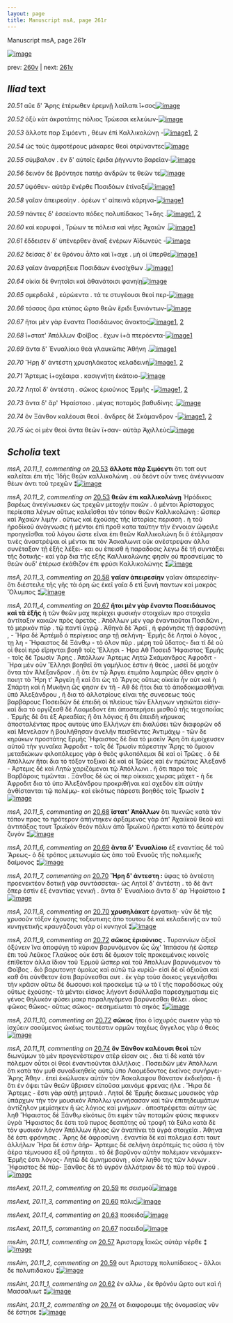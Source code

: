```yaml
---
layout: page
title: Manuscript msA, page 261r
---
```


Manuscript msA, page 261r

[![image](http://www.homermultitext.org/iipsrv?OBJ=IIP,1.0&FIF=/project/homer/pyramidal/deepzoom/hmt/vaimg/2017a/VA261RN_0431.tif&WID=100&CVT=JPEG)](http://www.homermultitext.org/ict2/?urn=urn:cite2:hmt:vaimg.2017a:VA261RN_0431)

prev:  [260v](../260v/) | next:  [261v](../261v/)

## *Iliad* text

*20.51* <a id="20.51"/> αῦε δ' Ἄρης ἑτέρωθεν ἐρεμνῇ λαίλαπι ῖ+σος[![image](http://www.homermultitext.org/iipsrv?OBJ=IIP,1.0&FIF=/project/homer/pyramidal/deepzoom/hmt/vaimg/2017a/VA261RN_0431.tif&RGN=0.2159,0.1870,0.3683,0.03140&WID=1000&CVT=JPEG)](http://www.homermultitext.org/ict2/?urn=urn:cite2:hmt:vaimg.2017a:VA261RN_0431@0.2159,0.1870,0.3683,0.03140)

*20.52* <a id="20.52"/> ὀξὺ κάτ ἀκροτάτης πόλιος Τρώεσσι κελεύων-[![image](http://www.homermultitext.org/iipsrv?OBJ=IIP,1.0&FIF=/project/homer/pyramidal/deepzoom/hmt/vaimg/2017a/VA261RN_0431.tif&RGN=0.2154,0.2129,0.3828,0.02545&WID=1000&CVT=JPEG)](http://www.homermultitext.org/ict2/?urn=urn:cite2:hmt:vaimg.2017a:VA261RN_0431@0.2154,0.2129,0.3828,0.02545)

*20.53* <a id="20.53"/> ἄλλοτε παρ Σιμόεντι , θέων ἐπὶ Καλλικολώνῃ -[![image](http://www.homermultitext.org/iipsrv?OBJ=IIP,1.0&FIF=/project/homer/pyramidal/deepzoom/hmt/vaimg/2017a/VA261RN_0431.tif&RGN=0.2120,0.2314,0.3839,0.02669&WID=1000&CVT=JPEG)](http://www.homermultitext.org/ict2/?urn=urn:cite2:hmt:vaimg.2017a:VA261RN_0431@0.2120,0.2314,0.3839,0.02669)[1](#msA_20.11_2), [2](#msA_20.11_1)

*20.54* <a id="20.54"/> ὡς τοὺς ἀμφοτέρους μάκαρες θεοὶ ὀτρύναντες[![image](http://www.homermultitext.org/iipsrv?OBJ=IIP,1.0&FIF=/project/homer/pyramidal/deepzoom/hmt/vaimg/2017a/VA261RN_0431.tif&RGN=0.2120,0.2517,0.3839,0.02365&WID=1000&CVT=JPEG)](http://www.homermultitext.org/ict2/?urn=urn:cite2:hmt:vaimg.2017a:VA261RN_0431@0.2120,0.2517,0.3839,0.02365)

*20.55* <a id="20.55"/> σύμβαλον . ἐν δ' αὐτοῖς ἔριδα ῥήγνυντο βαρεῖαν-[![image](http://www.homermultitext.org/iipsrv?OBJ=IIP,1.0&FIF=/project/homer/pyramidal/deepzoom/hmt/vaimg/2017a/VA261RN_0431.tif&RGN=0.2120,0.2692,0.3847,0.02365&WID=1000&CVT=JPEG)](http://www.homermultitext.org/ict2/?urn=urn:cite2:hmt:vaimg.2017a:VA261RN_0431@0.2120,0.2692,0.3847,0.02365)

*20.56* <a id="20.56"/> δεινὸν δὲ βρόντησε πατὴρ ἀνδρῶν τε θεῶν τε[![image](http://www.homermultitext.org/iipsrv?OBJ=IIP,1.0&FIF=/project/homer/pyramidal/deepzoom/hmt/vaimg/2017a/VA261RN_0431.tif&RGN=0.2047,0.2873,0.3847,0.02669&WID=1000&CVT=JPEG)](http://www.homermultitext.org/ict2/?urn=urn:cite2:hmt:vaimg.2017a:VA261RN_0431@0.2047,0.2873,0.3847,0.02669)

*20.57* <a id="20.57"/> ὑψόθεν- αὐτὰρ ἔνέρθε Ποσιδάων ἐτίναξε[![image](http://www.homermultitext.org/iipsrv?OBJ=IIP,1.0&FIF=/project/homer/pyramidal/deepzoom/hmt/vaimg/2017a/VA261RN_0431.tif&RGN=0.2126,0.3084,0.3716,0.02669&WID=1000&CVT=JPEG)](http://www.homermultitext.org/ict2/?urn=urn:cite2:hmt:vaimg.2017a:VA261RN_0431@0.2126,0.3084,0.3716,0.02669)[1](#msAim_20.11_1)

*20.58* <a id="20.58"/> γαῖαν ἀπειρεσίην . ὀρέων τ' αἰπεινὰ κάρηνα-[![image](http://www.homermultitext.org/iipsrv?OBJ=IIP,1.0&FIF=/project/homer/pyramidal/deepzoom/hmt/vaimg/2017a/VA261RN_0431.tif&RGN=0.2097,0.3292,0.3738,0.02586&WID=1000&CVT=JPEG)](http://www.homermultitext.org/ict2/?urn=urn:cite2:hmt:vaimg.2017a:VA261RN_0431@0.2097,0.3292,0.3738,0.02586)[1](#msA_20.11_3)

*20.59* <a id="20.59"/> πάντες δ' ἐσσείοντο πόδες πολυπίδακος Ἴ+δης .[![image](http://www.homermultitext.org/iipsrv?OBJ=IIP,1.0&FIF=/project/homer/pyramidal/deepzoom/hmt/vaimg/2017a/VA261RN_0431.tif&RGN=0.2080,0.3479,0.3672,0.02586&WID=1000&CVT=JPEG)](http://www.homermultitext.org/ict2/?urn=urn:cite2:hmt:vaimg.2017a:VA261RN_0431@0.2080,0.3479,0.3672,0.02586)[1](#msAext_20.11_2), [2](#msAim_20.11_2)

*20.60* <a id="20.60"/> καὶ κορυφαὶ , Τρώων τε πόλεισ καὶ νῆες Ἀχαιῶν .[![image](http://www.homermultitext.org/iipsrv?OBJ=IIP,1.0&FIF=/project/homer/pyramidal/deepzoom/hmt/vaimg/2017a/VA261RN_0431.tif&RGN=0.2102,0.3690,0.4014,0.02586&WID=1000&CVT=JPEG)](http://www.homermultitext.org/ict2/?urn=urn:cite2:hmt:vaimg.2017a:VA261RN_0431@0.2102,0.3690,0.4014,0.02586)[1](#msAext_20.11_3)

*20.61* <a id="20.61"/> ἔδδεισεν δ' ὑπένερθεν ἄναξ ἐνέρων Ἀϊδωνεύς -[![image](http://www.homermultitext.org/iipsrv?OBJ=IIP,1.0&FIF=/project/homer/pyramidal/deepzoom/hmt/vaimg/2017a/VA261RN_0431.tif&RGN=0.2025,0.3846,0.4162,0.02752&WID=1000&CVT=JPEG)](http://www.homermultitext.org/ict2/?urn=urn:cite2:hmt:vaimg.2017a:VA261RN_0431@0.2025,0.3846,0.4162,0.02752)

*20.62* <a id="20.62"/> δείσας δ' ἐκ θρόνου ἆλτο καὶ ἴ+αχε . μή οἱ ὕπερθε[![image](http://www.homermultitext.org/iipsrv?OBJ=IIP,1.0&FIF=/project/homer/pyramidal/deepzoom/hmt/vaimg/2017a/VA261RN_0431.tif&RGN=0.2025,0.4072,0.4162,0.02462&WID=1000&CVT=JPEG)](http://www.homermultitext.org/ict2/?urn=urn:cite2:hmt:vaimg.2017a:VA261RN_0431@0.2025,0.4072,0.4162,0.02462)[1](#msAint_20.11_1)

*20.63* <a id="20.63"/> γαῖαν ἀναρρήξειε Ποσιδάων ἐνοσίχθων .[![image](http://www.homermultitext.org/iipsrv?OBJ=IIP,1.0&FIF=/project/homer/pyramidal/deepzoom/hmt/vaimg/2017a/VA261RN_0431.tif&RGN=0.2025,0.4274,0.3705,0.02365&WID=1000&CVT=JPEG)](http://www.homermultitext.org/ict2/?urn=urn:cite2:hmt:vaimg.2017a:VA261RN_0431@0.2025,0.4274,0.3705,0.02365)[1](#msAext_20.11_4)

*20.64* <a id="20.64"/> οἰκία δὲ θνητοῖσι καὶ ἀθανάτοισι φανηίῃ[![image](http://www.homermultitext.org/iipsrv?OBJ=IIP,1.0&FIF=/project/homer/pyramidal/deepzoom/hmt/vaimg/2017a/VA261RN_0431.tif&RGN=0.2097,0.4436,0.3491,0.02365&WID=1000&CVT=JPEG)](http://www.homermultitext.org/ict2/?urn=urn:cite2:hmt:vaimg.2017a:VA261RN_0431@0.2097,0.4436,0.3491,0.02365)

*20.65* <a id="20.65"/> σμερδαλέ , εὐρώεντα . τά τε στυγέουσι θεοί περ-[![image](http://www.homermultitext.org/iipsrv?OBJ=IIP,1.0&FIF=/project/homer/pyramidal/deepzoom/hmt/vaimg/2017a/VA261RN_0431.tif&RGN=0.2069,0.4617,0.3976,0.02462&WID=1000&CVT=JPEG)](http://www.homermultitext.org/ict2/?urn=urn:cite2:hmt:vaimg.2017a:VA261RN_0431@0.2069,0.4617,0.3976,0.02462)

*20.66* <a id="20.66"/> τόσσος ἄρα κτύπος ῶρτο θεῶν ἔριδι ξυνιόντων-[![image](http://www.homermultitext.org/iipsrv?OBJ=IIP,1.0&FIF=/project/homer/pyramidal/deepzoom/hmt/vaimg/2017a/VA261RN_0431.tif&RGN=0.1916,0.4804,0.4071,0.02462&WID=1000&CVT=JPEG)](http://www.homermultitext.org/ict2/?urn=urn:cite2:hmt:vaimg.2017a:VA261RN_0431@0.1916,0.4804,0.4071,0.02462)

*20.67* <a id="20.67"/> ἤτοι μὲν γὰρ ἔναντα Ποσιδάωνος ἄνακτος[![image](http://www.homermultitext.org/iipsrv?OBJ=IIP,1.0&FIF=/project/homer/pyramidal/deepzoom/hmt/vaimg/2017a/VA261RN_0431.tif&RGN=0.1973,0.4978,0.3683,0.02545&WID=1000&CVT=JPEG)](http://www.homermultitext.org/ict2/?urn=urn:cite2:hmt:vaimg.2017a:VA261RN_0431@0.1973,0.4978,0.3683,0.02545)[1](#msA_20.11_4), [2](#msAext_20.11_5)

*20.68* <a id="20.68"/> ἵ+στατ' Ἀπόλλων Φοῖβος . ἔχων ἰ+ὰ πτερόεντα-[![image](http://www.homermultitext.org/iipsrv?OBJ=IIP,1.0&FIF=/project/homer/pyramidal/deepzoom/hmt/vaimg/2017a/VA261RN_0431.tif&RGN=0.2001,0.5155,0.3716,0.02794&WID=1000&CVT=JPEG)](http://www.homermultitext.org/ict2/?urn=urn:cite2:hmt:vaimg.2017a:VA261RN_0431@0.2001,0.5155,0.3716,0.02794)[1](#msA_20.11_5)

*20.69* <a id="20.69"/> ἄντα δ' Ἐνυαλίοιο θεὰ γλαυκῶπις Ἀθήνη .[![image](http://www.homermultitext.org/iipsrv?OBJ=IIP,1.0&FIF=/project/homer/pyramidal/deepzoom/hmt/vaimg/2017a/VA261RN_0431.tif&RGN=0.1990,0.5379,0.3727,0.02282&WID=1000&CVT=JPEG)](http://www.homermultitext.org/ict2/?urn=urn:cite2:hmt:vaimg.2017a:VA261RN_0431@0.1990,0.5379,0.3727,0.02282)[1](#msA_20.11_6)

*20.70* <a id="20.70"/> Ἥρῃ δ' ἀντέστη χρυσηλάκατος κελαδεινὴ[![image](http://www.homermultitext.org/iipsrv?OBJ=IIP,1.0&FIF=/project/homer/pyramidal/deepzoom/hmt/vaimg/2017a/VA261RN_0431.tif&RGN=0.2006,0.5553,0.3563,0.02586&WID=1000&CVT=JPEG)](http://www.homermultitext.org/ict2/?urn=urn:cite2:hmt:vaimg.2017a:VA261RN_0431@0.2006,0.5553,0.3563,0.02586)[1](#msA_20.11_8), [2](#msA_20.11_7)

*20.71* <a id="20.71"/> Ἄρτεμις ἰ+οχέαιρα . κασιγνήτη ἑκάτοιο-[![image](http://www.homermultitext.org/iipsrv?OBJ=IIP,1.0&FIF=/project/homer/pyramidal/deepzoom/hmt/vaimg/2017a/VA261RN_0431.tif&RGN=0.2006,0.5769,0.3705,0.02241&WID=1000&CVT=JPEG)](http://www.homermultitext.org/ict2/?urn=urn:cite2:hmt:vaimg.2017a:VA261RN_0431@0.2006,0.5769,0.3705,0.02241)

*20.72* <a id="20.72"/> Λητοῖ δ' ἀντέστη . σῶκος ἐριούνιος Ἑρμῆς -[![image](http://www.homermultitext.org/iipsrv?OBJ=IIP,1.0&FIF=/project/homer/pyramidal/deepzoom/hmt/vaimg/2017a/VA261RN_0431.tif&RGN=0.1929,0.5989,0.3705,0.02033&WID=1000&CVT=JPEG)](http://www.homermultitext.org/ict2/?urn=urn:cite2:hmt:vaimg.2017a:VA261RN_0431@0.1929,0.5989,0.3705,0.02033)[1](#msA_20.11_9), [2](#msA_20.11_10)

*20.73* <a id="20.73"/> ἄντα δ' ἄρ' Ἡφαίστοιο . μέγας ποταμὸς βαθυδίνης .[![image](http://www.homermultitext.org/iipsrv?OBJ=IIP,1.0&FIF=/project/homer/pyramidal/deepzoom/hmt/vaimg/2017a/VA261RN_0431.tif&RGN=0.1929,0.6167,0.4110,0.02407&WID=1000&CVT=JPEG)](http://www.homermultitext.org/ict2/?urn=urn:cite2:hmt:vaimg.2017a:VA261RN_0431@0.1929,0.6167,0.4110,0.02407)

*20.74* <a id="20.74"/> ὃν Ξάνθον καλέουσι θεοί . ἄνδρες δὲ Σκάμανδρον -[![image](http://www.homermultitext.org/iipsrv?OBJ=IIP,1.0&FIF=/project/homer/pyramidal/deepzoom/hmt/vaimg/2017a/VA261RN_0431.tif&RGN=0.1979,0.6367,0.4178,0.02158&WID=1000&CVT=JPEG)](http://www.homermultitext.org/ict2/?urn=urn:cite2:hmt:vaimg.2017a:VA261RN_0431@0.1979,0.6367,0.4178,0.02158)[1](#msA_20.11_11), [2](#msAint_20.11_2)

*20.75* <a id="20.75"/> ὡς οἱ μὲν θεοὶ ἄντα θεῶν ἴ+σαν- αὐτὰρ Ἀχιλλεὺς[![image](http://www.homermultitext.org/iipsrv?OBJ=IIP,1.0&FIF=/project/homer/pyramidal/deepzoom/hmt/vaimg/2017a/VA261RN_0431.tif&RGN=0.1957,0.6556,0.4038,0.02545&WID=1000&CVT=JPEG)](http://www.homermultitext.org/ict2/?urn=urn:cite2:hmt:vaimg.2017a:VA261RN_0431@0.1957,0.6556,0.4038,0.02545)

## *Scholia* text

*msA, 20.11_1, commenting on* [20.53](#20.53)  <a id="msA_20.11_1"/> **ἄλλοτε πὰρ Σιμόεντι** ὅτι τοπ ουτ καλεῖται ἐπι τῆς Ἴδῆς θεῶν καλλικολώνη . οὐ δεόντ οὖν τινες ἀνέγνωσαν θέων ἀντι τοῦ τρεχῶν ⁑[![image](http://www.homermultitext.org/iipsrv?OBJ=IIP,1.0&FIF=/project/homer/pyramidal/deepzoom/hmt/vaimg/2017a/VA261RN_0431.tif&RGN=0.2089,0.07828,0.5606,0.03237&WID=1000&CVT=JPEG)](http://www.homermultitext.org/ict2/?urn=urn:cite2:hmt:vaimg.2017a:VA261RN_0431@0.2089,0.07828,0.5606,0.03237)

*msA, 20.11_2, commenting on* [20.53](#20.53)  <a id="msA_20.11_2"/> **θεῶν ἐπι καλλικολώνῃ** Ἡρόδικος βαρέως ἀνεγίνωσκεν ὡς τρεχῶν μετοχὴν ποιῶν . ὁ μέντοι Ἀρίσταρχος περίεσπα λέγων οὕτως καλεῖσθαι τὸν τόπον θεῶν Καλλικολώνη : ὥσπερ καὶ Ἀχαιών λιμήν . οὕτως καὶ ἐχούσης τῆς ἱστορίας περισσὴ . ἡ τοῦ ἡροδίκοῦ ἀνάγνωσις ἡ μέντοι ἐπὶ προθ κατα ταύτην τὴν ἔννοιαν ὤφειλε προηγεῖσθαι τοῦ λόγου ὥστε εῖναι ἐπι θεῶν Καλλικολώνη δι ὃ ἐτόλμησαν τινὲς ἀναστρέψαι οὶ μέντοι πε τὸν Ἀσκαλωνιτ οὐκ ανέστρεψαν ἀλλα συνέταξαν τῇ ἑξῆς λέξει- και ου ἐπεισθ ἡ παραδοσις λεγω δὲ τῆ συντάξει τῆς δοτικῆς- καὶ γὰρ δια τῆς εξῆς Καλλικολώνης φησίν οὐ προσνείμας τὸ θεῶν ὀυδ' ἑτέρωσ ἐκάθιζον ἐπι φρύσι Καλλικολώνης ⁑[![image](http://www.homermultitext.org/iipsrv?OBJ=IIP,1.0&FIF=/project/homer/pyramidal/deepzoom/hmt/vaimg/2017a/VA261RN_0431.tif&RGN=0.2093,0.09544,0.6188,0.06113&WID=1000&CVT=JPEG)](http://www.homermultitext.org/ict2/?urn=urn:cite2:hmt:vaimg.2017a:VA261RN_0431@0.2093,0.09544,0.6188,0.06113)

*msA, 20.11_3, commenting on* [20.58](#20.58)  <a id="msA_20.11_3"/> **γαῖαν ἀπειρεσίην** γαῖαν ἀπειρεσίην- ὅτι διέστειλε τῆς γῆς τὰ όρη ὡς ἐκεῖ γαῖα δ ετί ξυνὴ παντων καὶ μακρὸς Ὄλυμπος ⁑[![image](http://www.homermultitext.org/iipsrv?OBJ=IIP,1.0&FIF=/project/homer/pyramidal/deepzoom/hmt/vaimg/2017a/VA261RN_0431.tif&RGN=0.2041,0.1502,0.6179,0.01826&WID=1000&CVT=JPEG)](http://www.homermultitext.org/ict2/?urn=urn:cite2:hmt:vaimg.2017a:VA261RN_0431@0.2041,0.1502,0.6179,0.01826)

*msA, 20.11_4, commenting on* [20.67](#20.67)  <a id="msA_20.11_4"/> **ἤτοι μὲν γὰρ ἔναντα Ποσειδάωνος καὶ τὰ ἐξῆς** ἡ τῶν θεῶν μαχ περίεχει φυσικὴν στοιχείων προ στοιχεῖα ἀντίταξιν κακιῶν πρὸς ἀρετάς . Ἀπόλλων μέν γαρ ἐναντιοῦται Ποσιδῶνι , τὸ μερικὸν πῦρ . τῷ παντὶ ὑγρῷ . Ἀθηνὰ δὲ Ἄρεϊ , ἡ φρόνησις τῇ ἀφροσύνῃ , - Ἥρα δὲ Ἀρτέμιδ ὁ περίγειος αηρ τῇ σελήνη- Ἑρμῆς δὲ Λητοὶ ὁ λόγος , τῃ λη - Ἤφαιστος δὲ Ξάνθῳ - τὸ όλον πῦρ . μέρη τοῦ ὕδατος- δια τί δὲ οὐ οἱ θεοὶ πρὸ εἴρηνται βοηθ τοῖς Ἕλλησι - Ἡρα Αθ Ποσειδ Ἥφαιστος Ἑρμῆς - τοῖς δὲ Τρωσὶν Ἄρης . Ἀπόλλων Ἄρτεμις Λητὼ Σκάμανδρος Ἀφροδιτ - Ἥρα μὲν οῦν Ἕλλησι βοηθεῖ ὅτι γαμήλιος ἐστιν ἡ θεὸς , μισεῖ δὲ μοιχὸν ὄντα τὸν Ἀλέξανδρον . ἢ ὅτι ἐν τῷ Άργει ἐτιμᾶτο λαμπρῶς ὅθεν φησὶν ὁ ποιητ τὸ Ἥρη τ' Ἀργείη ἢ καὶ ὅτι ὡς τὸ Ἄργος οὕτως οἰκεία ἦν αὐτ καὶ ἡ Σπάρτη καὶ ἡ Μυκήνη ὥς φησιν ἐν τῆ - Αθ δὲ ἤτοι δια τὸ ἀποδοκιμασθῆναι ὑπὸ Ἀλεξάνδρου , ἤ δια τὸ ἀλλοτρίους εῖναι τῆς συνεσεως τοὺς βαρβάρους Ποσειδῶν δὲ ἐπειδὴ οἱ πλείους τῶν Ελληνων νησιῶται εἰσιν- καὶ δια τὸ οργίζεσθ δὲ Λαομεδοντ ἐπι ἀποστερήσει μισθοῦ τῆς τειχοποιΐας . Ἑρμῆς δὲ ὅτι ἐξ Αρκαδίας ἢ ὅτι λόγιος ἢ ὅτι ἐπειδὴ κήρυκας ἀποσταλέντας προς αυτοὺς ὑπο Ελλήνων ἐπι διαλύσει τῶν διαφορῶν οδ καὶ Μενελαον ἠ βουλήθησαν ἀνελῆν πεισθέντες Ἀντιμάχῳ - τῶν δε κηρύκων προστάτης Ερμῆς Ἤφαιστος δὲ δια τὸ μισεῖν Ἄρη ὅτι ἐμοίχευσεν αὐτοῦ τὴν γυναῖκα Ἀφροδιτ - τοῖς δὲ Τρωσὶν πάρεστην Ἄρης τὸ ὅμοιον μεταδιώκων φιλοπόλεμος γὰρ ὁ θεὸς φιλοπόλεμοι δὲ καὶ οἱ Τρῶες . ὁ δὲ Ἀπόλλων ἤτοι δια τὸ τόξον τοξικοὶ δὲ καὶ οἱ Τρῶες καὶ ἐν πρώτοις Ἀλεξανδ - Άρτεμις δὲ καὶ Λητὼ χαριζόμεναι τῷ Ἀπόλλωνι . ἢ ὅτι παρα τοῖς Βαρβάροις τιμῶνται . Ξάνθος δὲ ὡς οἱ περ οἰκειας χωρας μάχετ - ἡ δε Ἀφροδιτ δια τὸ ὑπο Ἀλεξάνδρου προκριθῆναι καὶ σχεδὸν εἰπ αὐτὴν ἀνθίστανται τῷ πολέμῳ- καὶ εἰκότως πάρεστι βοηθὸς τοῖς Τρωσὶν ⁑[![image](http://www.homermultitext.org/iipsrv?OBJ=IIP,1.0&FIF=/project/homer/pyramidal/deepzoom/hmt/vaimg/2017a/VA261RN_0431.tif&RGN=0.2065,0.1527,0.6260,0.4252&WID=1000&CVT=JPEG)](http://www.homermultitext.org/ict2/?urn=urn:cite2:hmt:vaimg.2017a:VA261RN_0431@0.2065,0.1527,0.6260,0.4252)

*msA, 20.11_5, commenting on* [20.68](#20.68)  <a id="msA_20.11_5"/> **ἵστατ' Ἀπόλλων** ὅτι πυκνῶς κατὰ τὸν τόπον προς το πρότερον ἀπήντηκεν ἀρξαμενος γὰρ ἀπ' Ἀχαιϊκοῦ θεοῦ καὶ ἀντιτάξας τουτ Τρωϊκὸν θεὸν πάλιν ἀπὸ Τρωϊκοῦ ῆρκται κατὰ τὸ δεύτερὸν ζυγὸν ⁑[![image](http://www.homermultitext.org/iipsrv?OBJ=IIP,1.0&FIF=/project/homer/pyramidal/deepzoom/hmt/vaimg/2017a/VA261RN_0431.tif&RGN=0.6102,0.5654,0.1942,0.05809&WID=1000&CVT=JPEG)](http://www.homermultitext.org/ict2/?urn=urn:cite2:hmt:vaimg.2017a:VA261RN_0431@0.6102,0.5654,0.1942,0.05809)

*msA, 20.11_6, commenting on* [20.69](#20.69)  <a id="msA_20.11_6"/> **ἄντα δ' Ἐνυαλίοιο** ἐξ εναντίας δὲ τοῦ Ἄρεως- ὁ δὲ τρόπος μετωνυμία ὡς ἀπο τοῦ Ενυοῦς τῆς πολεμικῆς δαίμονος ⁑[![image](http://www.homermultitext.org/iipsrv?OBJ=IIP,1.0&FIF=/project/homer/pyramidal/deepzoom/hmt/vaimg/2017a/VA261RN_0431.tif&RGN=0.6188,0.6115,0.1853,0.03624&WID=1000&CVT=JPEG)](http://www.homermultitext.org/ict2/?urn=urn:cite2:hmt:vaimg.2017a:VA261RN_0431@0.6188,0.6115,0.1853,0.03624)

*msA, 20.11_7, commenting on* [20.70](#20.70)  <a id="msA_20.11_7"/> **Ἤρη δ' ἀντεστη :** ὑφας τὸ ἀντέστη προενεκτέον δοτικῇ γὰρ συντάσσεται- ὡς Λητοῖ δ' ἀντέστη . τὸ δὲ ἄντ ὅπερ ἐστὶν ἐξ ἐναντίας γενικῆ . ἄντα δ' Ἐνυαλίοιο ἄντα δ' ἀρ Ἡφαίστοιο ⁑[![image](http://www.homermultitext.org/iipsrv?OBJ=IIP,1.0&FIF=/project/homer/pyramidal/deepzoom/hmt/vaimg/2017a/VA261RN_0431.tif&RGN=0.6153,0.6455,0.1892,0.04965&WID=1000&CVT=JPEG)](http://www.homermultitext.org/ict2/?urn=urn:cite2:hmt:vaimg.2017a:VA261RN_0431@0.6153,0.6455,0.1892,0.04965)

*msA, 20.11_8, commenting on* [20.70](#20.70)  <a id="msA_20.11_8"/> **χρυσηλάκατ** ἐργατικη- νῦν δὲ τῆς χρυσοῦν τόξον ἐχουσης τοξευτικης ἀπο τουτου δὲ καὶ κελαδεινῆς αν τοῦ κυνηγετικῆς κραυγάζουσι γὰρ οἱ κυνηγοί ⁑[![image](http://www.homermultitext.org/iipsrv?OBJ=IIP,1.0&FIF=/project/homer/pyramidal/deepzoom/hmt/vaimg/2017a/VA261RN_0431.tif&RGN=0.1700,0.6938,0.6356,0.02158&WID=1000&CVT=JPEG)](http://www.homermultitext.org/ict2/?urn=urn:cite2:hmt:vaimg.2017a:VA261RN_0431@0.1700,0.6938,0.6356,0.02158)

*msA, 20.11_9, commenting on* [20.72](#20.72)  <a id="msA_20.11_9"/> **σῶκος ἐριούνιος .** Τυραννίων ἀξιοῖ ὀξύνειν ἵνα ἀποφύγη τὸ κύριον βαρυνόμενον ὧς ὦχ' Ἱππάσου ἡὲ ὥσπερ ἐπι τοῦ Λεῦκος Γλαῦκος οὐκ έστι δὲ ὅμοιον τοῖς προκειμένοις κοινοῖς ἐπίθετον ἀλλα ἴδιον τοῦ Ἑρμοῦ ὥσπερ καὶ τοῦ Ἀπολλων βαρυνόμενον τὸ Φοῖβος . διὸ βαρυτονητ ὁμοίως καὶ αὐτῶ τῶ κυρίῶ- εἰσὶ δὲ οἳ ἀξιοῦσι καὶ καθ ὅτι σύνθετον ἐστι βαρύνεσθαι αυτ . ἐκ γὰρ τοὺσ ἄοικος γεγενῆσθαι τὴν κρᾶσιν οὕτω δὲ δωσουσι καὶ προσκείμε τῷ ω τὸ ϊ τῆς παραδόσιως οὐχ οὕτως ἐχούσης- τὰ μέντοι εἰσκος λήγοντ δισύλλαβα παρεσχηματισμ εἰς γένος θηλυκὸν φύσει μακρ παραληγόμενα βαρύνεσθαι θέλει . οἷκος φῶκος θῶκος- οὕτως σῶκος- σεσημείωται τὸ σηκός ⁑[![image](http://www.homermultitext.org/iipsrv?OBJ=IIP,1.0&FIF=/project/homer/pyramidal/deepzoom/hmt/vaimg/2017a/VA261RN_0431.tif&RGN=0.1721,0.7030,0.6315,0.06044&WID=1000&CVT=JPEG)](http://www.homermultitext.org/ict2/?urn=urn:cite2:hmt:vaimg.2017a:VA261RN_0431@0.1721,0.7030,0.6315,0.06044)

*msA, 20.11_10, commenting on* [20.72](#20.72)  <a id="msA_20.11_10"/> **σῶκος** ἤτοι ὁ ϊσχυρὸς σωκειν γὰρ τὸ ἰσχύειν σοούμενος ὠκέως τουτέστιν ορμῶν ταχέως ἄγγελος γὰρ ὁ θεός[![image](http://www.homermultitext.org/iipsrv?OBJ=IIP,1.0&FIF=/project/homer/pyramidal/deepzoom/hmt/vaimg/2017a/VA261RN_0431.tif&RGN=0.1776,0.7481,0.6161,0.02172&WID=1000&CVT=JPEG)](http://www.homermultitext.org/ict2/?urn=urn:cite2:hmt:vaimg.2017a:VA261RN_0431@0.1776,0.7481,0.6161,0.02172)

*msA, 20.11_11, commenting on* [20.74](#20.74)  <a id="msA_20.11_11"/> **ὃν Ξάνθον καλέουσι θεοὶ** τῶν διωνύμων τὸ μὲν προγενέστερον ατὲρ εἰσαν οις . δια τί δὲ κατὰ τὸν πόλεμον οὗτοι οἱ θεοὶ ἐναντιοῦνται ἀλλήλοις . Ποσειδῶν μὲν Ἀπόλλωνι ὅτι κατὰ τὸν μυθ συναδικηθεὶς αὐτῷ ὑπο Λαομέδοντος ἐκεῖνος συνήργει- Ἄρης Ἀθην . ἐπεὶ ἐκώλυσεν αὐτὸν τὸν Ἀσκαλαφου θάνατον ἐκδικῆσαι- ἢ ὅτι ἐν όψει τῶν θεῶν ὕβρισεν εἰποῦσα μαινόμε φρενας ἠλε . Ἥιρα δὲ Ἄρτεμις - ἔστι γὰρ αὐτῇ μητρυιά . Λητοῖ δὲ Ἑρμῆς δικαιως μουσικὸς γὰρ ὑπάρχων τὴν τὸν μουσικὸν Ἀπολλω γεννήσασαν καὶ τῶν ἐπιτηδευμάτων ἀντίζηλον μεμίσηκεν ἢ ὡς λόγιος καὶ μνήμων . ἀποστρέφεται αὐτην ὡς ληθ Ἥφαιστος δὲ Ξάνθῳ εἰκότως ὅτι ειμὲν τῶν ποταμῶν φύσις πεφυκεν ὑγρὰ Ἥφαιστος δε ἐστι τοῦ πυρος δεσπότης οὗ τροφῆ τὰ ξύλα κατὰ δὲ τὸν φυσικὸν λόγον Ἀπόλλων ἥλιος ὢν ἀναπίνει τὰ ὑγρὰ στοιχεῖα . Ἀθηνα δέ ἐστι φρόνησις . Ἄρης δὲ ἀφροσύνη . ἐναντία δὲ καὶ πολεμια ἐστι ταυτ ἀλλήλων Ἥρα δέ ἐστιν ἀήρ- Ἄρτεμις δὲ σελήνη ἀερότεμίς τις οῦσα ἡ τὸν ἀέρα τέμνουσα ἐξ οῦ ἤρτηται . τὸ δὲ βαρῦνον αὐτὴν πολέμιον νενόμικεν- Ἑρμῆς ἐστι λόγος- Λητῶ δὲ ἀμνημοσύνη , οἷον ληθό της τῶν λόγων . Ἥφαιστος δὲ πῦρ- Ξάνθος δὲ τὸ ὑγρόν ἀλλότριον δὲ τὸ πῦρ τοῦ ὑγροῦ .[![image](http://www.homermultitext.org/iipsrv?OBJ=IIP,1.0&FIF=/project/homer/pyramidal/deepzoom/hmt/vaimg/2017a/VA261RN_0431.tif&RGN=0.1697,0.7580,0.6396,0.1004&WID=1000&CVT=JPEG)](http://www.homermultitext.org/ict2/?urn=urn:cite2:hmt:vaimg.2017a:VA261RN_0431@0.1697,0.7580,0.6396,0.1004)

*msAext, 20.11_2, commenting on* [20.59](#20.59)  <a id="msAext_20.11_2"/> πε σεισμοῦ[![image](http://www.homermultitext.org/iipsrv?OBJ=IIP,1.0&FIF=/project/homer/pyramidal/deepzoom/hmt/vaimg/2017a/VA261RN_0431.tif&RGN=0.8443,0.3541,0.05895,0.02006&WID=1000&CVT=JPEG)](http://www.homermultitext.org/ict2/?urn=urn:cite2:hmt:vaimg.2017a:VA261RN_0431@0.8443,0.3541,0.05895,0.02006)

*msAext, 20.11_3, commenting on* [20.60](#20.60)  <a id="msAext_20.11_3"/> πόλις[![image](http://www.homermultitext.org/iipsrv?OBJ=IIP,1.0&FIF=/project/homer/pyramidal/deepzoom/hmt/vaimg/2017a/VA261RN_0431.tif&RGN=0.8513,0.3841,0.03371,0.01010&WID=1000&CVT=JPEG)](http://www.homermultitext.org/ict2/?urn=urn:cite2:hmt:vaimg.2017a:VA261RN_0431@0.8513,0.3841,0.03371,0.01010)

*msAext, 20.11_4, commenting on* [20.63](#20.63)  <a id="msAext_20.11_4"/> ποσειδα[![image](http://www.homermultitext.org/iipsrv?OBJ=IIP,1.0&FIF=/project/homer/pyramidal/deepzoom/hmt/vaimg/2017a/VA261RN_0431.tif&RGN=0.8349,0.4414,0.04164,0.01037&WID=1000&CVT=JPEG)](http://www.homermultitext.org/ict2/?urn=urn:cite2:hmt:vaimg.2017a:VA261RN_0431@0.8349,0.4414,0.04164,0.01037)

*msAext, 20.11_5, commenting on* [20.67](#20.67)  <a id="msAext_20.11_5"/> ποσειδα[![image](http://www.homermultitext.org/iipsrv?OBJ=IIP,1.0&FIF=/project/homer/pyramidal/deepzoom/hmt/vaimg/2017a/VA261RN_0431.tif&RGN=0.8244,0.5091,0.04901,0.01438&WID=1000&CVT=JPEG)](http://www.homermultitext.org/ict2/?urn=urn:cite2:hmt:vaimg.2017a:VA261RN_0431@0.8244,0.5091,0.04901,0.01438)

*msAim, 20.11_1, commenting on* [20.57](#20.57)  <a id="msAim_20.11_1"/> Ἀρισταρχ Ϊακῶς αὐτὰρ νέρθε ⁑[![image](http://www.homermultitext.org/iipsrv?OBJ=IIP,1.0&FIF=/project/homer/pyramidal/deepzoom/hmt/vaimg/2017a/VA261RN_0431.tif&RGN=0.5781,0.3119,0.03906,0.03873&WID=1000&CVT=JPEG)](http://www.homermultitext.org/ict2/?urn=urn:cite2:hmt:vaimg.2017a:VA261RN_0431@0.5781,0.3119,0.03906,0.03873)

*msAim, 20.11_2, commenting on* [20.59](#20.59)  <a id="msAim_20.11_2"/> ουτ Ἀρισταρχ πολυπίδακος - ἄλλοι δε πολυπιδακου ⁑[![image](http://www.homermultitext.org/iipsrv?OBJ=IIP,1.0&FIF=/project/homer/pyramidal/deepzoom/hmt/vaimg/2017a/VA261RN_0431.tif&RGN=0.5757,0.3523,0.04993,0.04025&WID=1000&CVT=JPEG)](http://www.homermultitext.org/ict2/?urn=urn:cite2:hmt:vaimg.2017a:VA261RN_0431@0.5757,0.3523,0.04993,0.04025)

*msAint, 20.11_1, commenting on* [20.62](#20.62)  <a id="msAint_20.11_1"/> ἐν αλλω , ἐκ θρόνόυ ῶρτο ουτ καὶ ἡ Μασσαλιωτ ⁑[![image](http://www.homermultitext.org/iipsrv?OBJ=IIP,1.0&FIF=/project/homer/pyramidal/deepzoom/hmt/vaimg/2017a/VA261RN_0431.tif&RGN=0.1428,0.4104,0.05453,0.04454&WID=1000&CVT=JPEG)](http://www.homermultitext.org/ict2/?urn=urn:cite2:hmt:vaimg.2017a:VA261RN_0431@0.1428,0.4104,0.05453,0.04454)

*msAint, 20.11_2, commenting on* [20.74](#20.74)  <a id="msAint_20.11_2"/> οτ διαφορουμε τῆς ὀνομασίας νῦν δὲ ἔστησε ⁑[![image](http://www.homermultitext.org/iipsrv?OBJ=IIP,1.0&FIF=/project/homer/pyramidal/deepzoom/hmt/vaimg/2017a/VA261RN_0431.tif&RGN=0.1231,0.6390,0.06393,0.03693&WID=1000&CVT=JPEG)](http://www.homermultitext.org/ict2/?urn=urn:cite2:hmt:vaimg.2017a:VA261RN_0431@0.1231,0.6390,0.06393,0.03693)